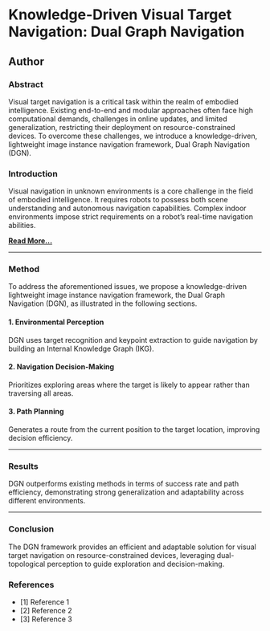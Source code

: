 # Knowledge-Driven Visual Target Navigation: Dual Graph Navigation

## Author

### Abstract

Visual target navigation is a critical task within the realm of embodied intelligence. Existing end-to-end and modular approaches often face high computational demands, challenges in online updates, and limited generalization, restricting their deployment on resource-constrained devices. To overcome these challenges, we introduce a knowledge-driven, lightweight image instance navigation framework, Dual Graph Navigation (DGN).

### Introduction

Visual navigation in unknown environments is a core challenge in the field of embodied intelligence. It requires robots to possess both scene understanding and autonomous navigation capabilities. Complex indoor environments impose strict requirements on a robot’s real-time navigation abilities.

[**Read More...**](link-to-full-paper)

---

### Method

To address the aforementioned issues, we propose a knowledge-driven lightweight image instance navigation framework, the Dual Graph Navigation (DGN), as illustrated in the following sections.

#### 1. Environmental Perception

DGN uses target recognition and keypoint extraction to guide navigation by building an Internal Knowledge Graph (IKG).

#### 2. Navigation Decision-Making

Prioritizes exploring areas where the target is likely to appear rather than traversing all areas.

#### 3. Path Planning

Generates a route from the current position to the target location, improving decision efficiency.

---

### Results

DGN outperforms existing methods in terms of success rate and path efficiency, demonstrating strong generalization and adaptability across different environments.

---

### Conclusion

The DGN framework provides an efficient and adaptable solution for visual target navigation on resource-constrained devices, leveraging dual-topological perception to guide exploration and decision-making.

### References

- [1] Reference 1
- [2] Reference 2
- [3] Reference 3
